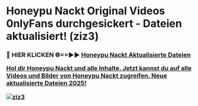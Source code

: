 # Honeypu Nackt Original Videos 0nlyFans durchgesickert - Dateien aktualisiert! (ziz3)

<h3>🔴 HIER KLICKEN 🌐==►► <a href="https://tinyurl.com/h6vf6nb8" rel="nofollow">Honeypu Nackt Aktualisierte Dateien

Hol dir Honeypu Nackt und alle Inhalte. Jetzt kannst du auf alle Videos und Bilder von Honeypu Nackt zugreifen. Neue aktualisierte Dateien 2025!

[![ziz3](https://i.imgur.com/sD4kR3V.gif)](https://tinyurl.com/h6vf6nb8)
